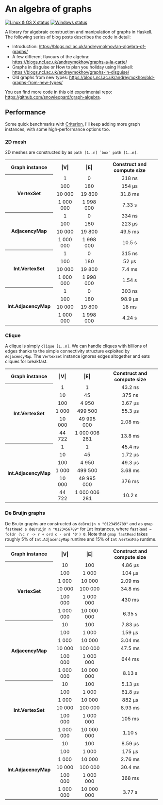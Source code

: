 # An algebra of graphs

[![Linux & OS X status](https://img.shields.io/travis/snowleopard/alga/master.svg?label=Linux%20%26%20OS%20X)](https://travis-ci.org/snowleopard/alga) [![Windows status](https://img.shields.io/appveyor/ci/snowleopard/alga/master.svg?label=Windows)](https://ci.appveyor.com/project/snowleopard/alga)

A library for algebraic construction and manipulation of graphs in Haskell. The following series of blog posts
describes the code in detail:
* Introduction: https://blogs.ncl.ac.uk/andreymokhov/an-algebra-of-graphs/
* A few different flavours of the algebra: https://blogs.ncl.ac.uk/andreymokhov/graphs-a-la-carte/
* Graphs in disguise or How to plan you holiday using Haskell: https://blogs.ncl.ac.uk/andreymokhov/graphs-in-disguise/
* Old graphs from new types: https://blogs.ncl.ac.uk/andreymokhov/old-graphs-from-new-types/

You can find more code in this old experimental repo: https://github.com/snowleopard/graph-algebra.

## Performance

Some quick benchmarks with [Criterion](http://www.serpentine.com/criterion/tutorial.html),
I'll keep adding more graph instances, with some high-performance options too.

### 2D mesh

2D meshes are constructed by as ``path [1..n] `box` path [1..n]``.

<table>
  <tr>
    <th>Graph instance</th>
    <th>|V|</th>
    <th>|E|</th>
    <th>Construct and compute size</th>
  </tr>
  <tr align="center">
    <th rowspan="4">VertexSet</th>
    <td>1</td>
    <td>0</td>
    <td>318 ns</td>
  </tr>
  <tr align="center">
    <td>100</td>
    <td>180</td>
    <td>154 μs</td>
  </tr>
  <tr align="center">
    <td>10 000</td>
    <td>19 800</td>
    <td>31.8 ms</td>
  </tr>
  <tr align="center">
    <td>1 000 000</td>
    <td>1 998 000</td>
    <td>7.33 s</td>
  </tr>
  <tr align="center">
    <th rowspan="4">AdjacencyMap</th>
    <td>1</td>
    <td>0</td>
    <td>334 ns</td>
  </tr>
  <tr align="center">
    <td>100</td>
    <td>180</td>
    <td>223 μs</td>
  </tr>
  <tr align="center">
    <td>10 000</td>
    <td>19 800</td>
    <td>49.5 ms</td>
  </tr>
  <tr align="center">
    <td>1 000 000</td>
    <td>1 998 000</td>
    <td>10.5 s</td>
  </tr>
  <tr align="center">
    <th rowspan="4">Int.VertexSet</th>
    <td>1</td>
    <td>0</td>
    <td>315 ns</td>
  </tr>
  <tr align="center">
    <td>100</td>
    <td>180</td>
    <td>52 μs</td>
  </tr>
  <tr align="center">
    <td>10 000</td>
    <td>19 800</td>
    <td>7.4 ms</td>
  </tr>
  <tr align="center">
    <td>1 000 000</td>
    <td>1 998 000</td>
    <td>1.54 s</td>
  </tr>
  <tr align="center">
    <th rowspan="4">Int.AdjacencyMap</th>
    <td>1</td>
    <td>0</td>
    <td>303 ns</td>
  </tr>
  <tr align="center">
    <td>100</td>
    <td>180</td>
    <td>98.9 μs</td>
  </tr>
  <tr align="center">
    <td>10 000</td>
    <td>19 800</td>
    <td>18 ms</td>
  </tr>
  <tr align="center">
    <td>1 000 000</td>
    <td>1 998 000</td>
    <td>4.24 s</td>
  </tr>
</table>

### Clique

A clique is simply ``clique [1..n]``. We can handle cliques with billions of edges thanks to the
simple connectivity structure exploited by `AdjacencyMap`. The `VertexSet` instance ignores edges
altogether and eats cliques for breakfast.

<table>
  <tr>
    <th>Graph instance</th>
    <th>|V|</th>
    <th>|E|</th>
    <th>Construct and compute size</th>
  </tr>
  <tr align="center">
    <th rowspan="6">Int.VertexSet</th>
    <td>1</td>
    <td>1</td>
    <td>43.2 ns</td>
  </tr>
  <tr align="center">
    <td>10</td>
    <td>45</td>
    <td>375 ns</td>
  </tr>
  <tr align="center">
    <td>100</td>
    <td>4 950</td>
    <td>3.67 μs</td>
  </tr>
  <tr align="center">
    <td>1 000</td>
    <td>499 500</td>
    <td>55.3 μs</td>
  </tr>
  <tr align="center">
    <td>10 000</td>
    <td>49 995 000</td>
    <td>2.08 ms</td>
  </tr>
  <tr align="center">
    <td>44 722</td>
    <td>1 000 006 281</td>
    <td>13.8 ms</td>
  </tr>    
  <tr align="center">
    <th rowspan="6">Int.AdjacencyMap</th>
    <td>1</td>
    <td>1</td>
    <td>45.4 ns</td>
  </tr>
  <tr align="center">
    <td>10</td>
    <td>45</td>
    <td>1.72 μs</td>
  </tr>
  <tr align="center">
    <td>100</td>
    <td>4 950</td>
    <td>49.3 μs</td>
  </tr>
  <tr align="center">
    <td>1 000</td>
    <td>499 500</td>
    <td>3.68 ms</td>
  </tr>
  <tr align="center">
    <td>10 000</td>
    <td>49 995 000</td>
    <td>376 ms</td>
  </tr>
  <tr align="center">
    <td>44 722</td>
    <td>1 000 006 281</td>
    <td>10.2 s</td>
  </tr> 
</table>

### De Bruijn graphs

De Bruijn graphs are constructed as `deBruijn n "0123456789"`
and as `gmap fastRead $ deBruijn n "0123456789"` for `Int` instances,
where `fastRead = foldr (\c r -> r + ord c - ord '0') 0`. Note that
`gmap fastRead` takes roughly 5% of `Int.AdjacencyMap` runtime and
15% of `Int.VertexMap` runtime.

<table>
  <tr>
    <th>Graph instance</th>
    <th>|V|</th>
    <th>|E|</th>
    <th>Construct and compute size</th>
  </tr>
  <tr align="center">
    <th rowspan="6">VertexSet</th>
    <td>10</td>
    <td>100</td>
    <td>4.86 μs</td>
  </tr>
  <tr align="center">
    <td>100</td>
    <td>1 000</td>
    <td>104 μs</td>
  </tr>
  <tr align="center">
    <td>1 000</td>
    <td>10 000</td>
    <td>2.09 ms</td>
  </tr>
  <tr align="center">
    <td>10 000</td>
    <td>100 000</td>
    <td>34.8 ms</td>
  </tr>
  <tr align="center">
    <td>100 000</td>
    <td>1 000 000</td>
    <td>430 ms</td>
  </tr>
  <tr align="center">
    <td>1 000 000</td>
    <td>10 000 000</td>
    <td>6.35 s</td>
  </tr>  
  <tr align="center">
    <th rowspan="6">AdjacencyMap</th>
    <td>10</td>
    <td>100</td>
    <td>7.83 μs</td>
  </tr>
  <tr align="center">
    <td>100</td>
    <td>1 000</td>
    <td>159 μs</td>
  </tr>
  <tr align="center">
    <td>1 000</td>
    <td>10 000</td>
    <td>3.04 ms</td>
  </tr>
  <tr align="center">
    <td>10 000</td>
    <td>100 000</td>
    <td>47.5 ms</td>
  </tr>
  <tr align="center">
    <td>100 000</td>
    <td>1 000 000</td>
    <td>644 ms</td>
  </tr>
  <tr align="center">
    <td>1 000 000</td>
    <td>10 000 000</td>
    <td>8.13 s</td>
  </tr>
  <tr align="center">
    <th rowspan="6">Int.VertexSet</th>
    <td>10</td>
    <td>100</td>
    <td>5.13 μs</td>
  </tr>
  <tr align="center">
    <td>100</td>
    <td>1 000</td>
    <td>61.8 μs</td>
  </tr>
  <tr align="center">
    <td>1 000</td>
    <td>10 000</td>
    <td>882 μs</td>
  </tr>
  <tr align="center">
    <td>10 000</td>
    <td>100 000</td>
    <td>8.93 ms</td>
  </tr>
  <tr align="center">
    <td>100 000</td>
    <td>1 000 000</td>
    <td>105 ms</td>
  </tr>
  <tr align="center">
    <td>1 000 000</td>
    <td>10 000 000</td>
    <td>1.10 s</td>
  </tr>
  <tr align="center">
    <th rowspan="6">Int.AdjacencyMap</th>
    <td>10</td>
    <td>100</td>
    <td>8.59 μs</td>
  </tr>
  <tr align="center">
    <td>100</td>
    <td>1 000</td>
    <td>175 μs</td>
  </tr>
  <tr align="center">
    <td>1 000</td>
    <td>10 000</td>
    <td>2.76 ms</td>
  </tr>
  <tr align="center">
    <td>10 000</td>
    <td>100 000</td>
    <td>30.4 ms</td>
  </tr>
  <tr align="center">
    <td>100 000</td>
    <td>1 000 000</td>
    <td>368 ms</td>
  </tr>
  <tr align="center">
    <td>1 000 000</td>
    <td>10 000 000</td>
    <td>3.77 s</td>
  </tr>
</table>
